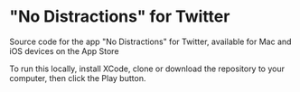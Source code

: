 # "No Distractions" for Twitter

Source code for the app "No Distractions" for Twitter, available for Mac and iOS devices on the App Store

To run this locally, install XCode, clone or download the repository to your computer, then click the Play button.
